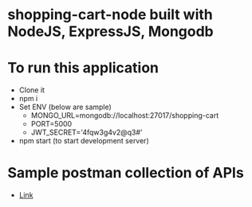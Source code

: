 # shopping-cart-node built with NodeJS, ExpressJS, Mongodb

# To run this application
- Clone it
- npm i
- Set ENV (below are sample)
  - MONGO_URL=mongodb://localhost:27017/shopping-cart
  - PORT=5000
  - JWT_SECRET='4fqw3g4v2@q3#'
- npm start (to start development server)

# Sample postman collection of APIs
- [Link](https://www.getpostman.com/collections/2f38080888ecff89f7c3)
